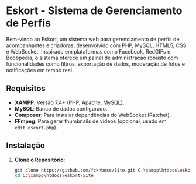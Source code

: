 # Eskort - Sistema de Gerenciamento de Perfis

Bem-vindo ao Eskort, um sistema web para gerenciamento de perfis de acompanhantes e criadoras, desenvolvido com PHP, MySQL, HTML5, CSS e WebSocket. Inspirado em plataformas como Facebook, RedGIFs e Boobpedia, o sistema oferece um painel de administração robusto com funcionalidades como filtros, exportação de dados, moderação de fotos e notificações em tempo real.

## Requisitos

- **XAMPP**: Versão 7.4+ (PHP, Apache, MySQL).
- **MySQL**: Banco de dados configurado.
- **Composer**: Para instalar dependências do WebSocket (Ratchet).
- **FFmpeg**: Para gerar thumbnails de vídeos (opcional, usado em `edit_escort.php`).

## Instalação

1. **Clone o Repositório**:
   ```bash
   git clone https://github.com/fcknboss/Site.git C:\xampp\htdocs\eskort\Site
   cd C:\xampp\htdocs\eskort\Site